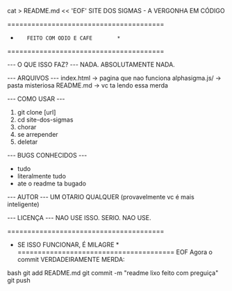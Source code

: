 cat > README.md << 'EOF'
SITE DOS SIGMAS - A VERGONHA EM CÓDIGO

=======================================
*        FEITO COM ODIO E CAFE        *
=======================================

--- O QUE ISSO FAZ? ---
NADA. ABSOLUTAMENTE NADA.

--- ARQUIVOS ---
index.html       -> pagina que nao funciona
alphasigma.js/   -> pasta misteriosa
README.md        -> vc ta lendo essa merda

--- COMO USAR ---
1. git clone [url]
2. cd site-dos-sigmas  
3. chorar
4. se arrepender
5. deletar

--- BUGS CONHECIDOS ---
- tudo
- literalmente tudo
- ate o readme ta bugado

--- AUTOR ---
UM OTARIO QUALQUER
(provavelmente vc é mais inteligente)

--- LICENÇA ---
NAO USE ISSO. SERIO. NAO USE.

=======================================
*    SE ISSO FUNCIONAR, É MILAGRE     *
=======================================
EOF
Agora o commit VERDADEIRAMENTE MERDA:

bash
git add README.md
git commit -m "readme lixo feito com preguiça"
git push
